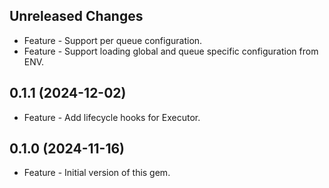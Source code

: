 Unreleased Changes
------------------

* Feature - Support per queue configuration.
* Feature - Support loading global and queue specific configuration from ENV.

0.1.1 (2024-12-02)
------------------

* Feature - Add lifecycle hooks for Executor.

0.1.0 (2024-11-16)
------------------

* Feature - Initial version of this gem.
